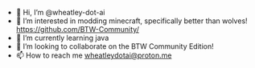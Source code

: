 - 👋 Hi, I’m @wheatley-dot-ai
- 👀 I’m interested in modding minecraft, specifically better than wolves! https://github.com/BTW-Community/
- 🌱 I’m currently learning java
- 💞️ I’m looking to collaborate on the BTW Community Edition!
- 📫 How to reach me wheatleydotai@proton.me

<!---
wheatley-dot-ai/wheatley-dot-ai is a ✨ special ✨ repository because its `README.md` (this file) appears on your GitHub profile.
You can click the Preview link to take a look at your changes.
--->
